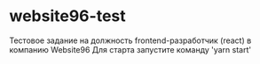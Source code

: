 # website96-test
Тестовое задание на должность frontend-разработчик (react) в компанию Website96
Для старта запустите команду 'yarn start'
